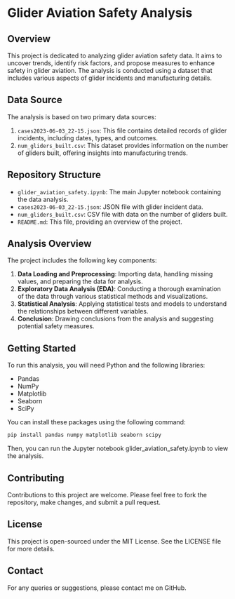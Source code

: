 # Glider Aviation Safety Analysis

## Overview
This project is dedicated to analyzing glider aviation safety data. It aims to uncover trends, identify risk factors, and propose measures to enhance safety in glider aviation. The analysis is conducted using a dataset that includes various aspects of glider incidents and manufacturing details.

## Data Source
The analysis is based on two primary data sources:
1. `cases2023-06-03_22-15.json`: This file contains detailed records of glider incidents, including dates, types, and outcomes.
2. `num_gliders_built.csv`: This dataset provides information on the number of gliders built, offering insights into manufacturing trends.

## Repository Structure
- `glider_aviation_safety.ipynb`: The main Jupyter notebook containing the data analysis.
- `cases2023-06-03_22-15.json`: JSON file with glider incident data.
- `num_gliders_built.csv`: CSV file with data on the number of gliders built.
- `README.md`: This file, providing an overview of the project.

## Analysis Overview
The project includes the following key components:
1. **Data Loading and Preprocessing**: Importing data, handling missing values, and preparing the data for analysis.
2. **Exploratory Data Analysis (EDA)**: Conducting a thorough examination of the data through various statistical methods and visualizations.
3. **Statistical Analysis**: Applying statistical tests and models to understand the relationships between different variables.
4. **Conclusion**: Drawing conclusions from the analysis and suggesting potential safety measures.

## Getting Started
To run this analysis, you will need Python and the following libraries:
- Pandas
- NumPy
- Matplotlib
- Seaborn
- SciPy

You can install these packages using the following command:
```bash
pip install pandas numpy matplotlib seaborn scipy
```
Then, you can run the Jupyter notebook glider_aviation_safety.ipynb to view the analysis.

## Contributing
Contributions to this project are welcome. Please feel free to fork the repository, make changes, and submit a pull request.

## License
This project is open-sourced under the MIT License. See the LICENSE file for more details.

## Contact
For any queries or suggestions, please contact me on GitHub.